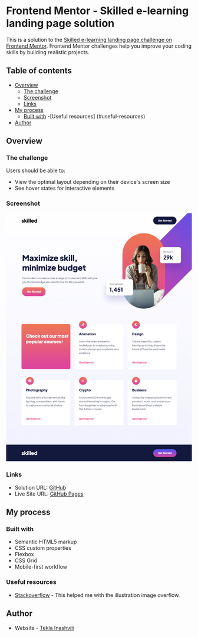 # Frontend Mentor - Skilled e-learning landing page solution

This is a solution to the [Skilled e-learning landing page challenge on Frontend Mentor](https://www.frontendmentor.io/challenges/skilled-elearning-landing-page-S1ObDrZ8q). Frontend Mentor challenges help you improve your coding skills by building realistic projects.

## Table of contents

- [Overview](#overview)
  - [The challenge](#the-challenge)
  - [Screenshot](#screenshot)
  - [Links](#links)
- [My process](#my-process)
  - [Built with](#built-with)
-[Useful resources] (#useful-resources)
- [Author](#author)



## Overview

### The challenge

Users should be able to:

- View the optimal layout depending on their device's screen size
- See hover states for interactive elements

### Screenshot

![](./Screen%20Shot%202022-10-10%20at%204.49.57%20PM.png)

### Links

- Solution URL: [GitHub](https://github.com/tekla900/skilled-elearning-landing-page)
- Live Site URL: [GitHub Pages](https://your-live-site-url.com)

## My process

### Built with

- Semantic HTML5 markup
- CSS custom properties
- Flexbox
- CSS Grid
- Mobile-first workflow

### Useful resources

- [Stackoverflow](https://stackoverflow.com/questions/3970455/how-to-make-the-overflow-css-property-work-with-hidden-as-value) - This helped me with the illustration image overflow.


## Author

- Website - [Tekla Inashvili](https://github.com/tekla900)

